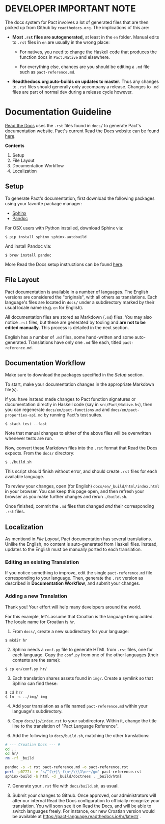 # DEVELOPER IMPORTANT NOTE

The docs system for Pact involves a lot of generated files that are then picked up from Github by
`readthedocs.org`. The implications of this are:

- **Most `.rst` files are autogenerated,** at least in the `en` folder. Manual edits to `.rst` files in `en` are usually in the wrong place:

  - For natives, you need to change the Haskell code that produces the function docs in `Pact.Native` and elsewhere.

  - For everything else, chances are you should be editing a `.md` file such as `pact-reference.md`.

- **Readthedocs.org auto-builds on updates to master**. Thus any changes to `.rst` files should generally only accompany
a release. Changes to `.md` files are part of normal dev during a release cycle however.

# Documentation Guideline

[Read the Docs](https://readthedocs.org/) uses the `.rst` files found in `docs/` to generate Pact's
documentation website.
Pact's current Read the Docs website can be found [here](http://pact-language.readthedocs.io/en/latest/pact-reference.html).

**Contents**

1. Setup
2. File Layout
3. Documentation Workflow
4. Localization

## Setup

To generate Pact's documentation, first download the following packages using your favorite package manager:

* [Sphinx](http://www.sphinx-doc.org/en/master/)
* [Pandoc](https://pandoc.org/installing.html)

For OSX users with Python installed, download Sphinx via:

```
$ pip install sphinx sphinx-autobuild
```

And install Pandoc via:

```
$ brew install pandoc
```

More Read the Docs setup instructions can be found [here](http://docs.readthedocs.io/en/latest/getting_started.html).

## File Layout

Pact documentation is available in a number of languages. The English versions
are considered the "originals", with all others as translations. Each language's
files are located in `docs/` under a subdirectory marked by their usual locale
name (e.g. `en` for English).

All documentation files are stored as Markdown (`.md`) files. You may also notice
`.rst` files, but these are generated by tooling and **are not to be edited manually**.
This process is detailed in the next section.

English has a number of `.md` files, some hand-written and some auto-generated.
Translations have only one `.md` file each, titled `pact-reference.md`.

## Documentation Workflow

Make sure to download the packages specified in the *Setup* section.

To start, make your documentation changes in the appropriate Markdown file(s).

If you have instead made changes to Pact function signatures or documentation
directly in Haskell code (say in `src/Pact/Native.hs`), then you can regenerate
`docs/en/pact-functions.md` and `docs/en/pact-properties-api.md` by running Pact's test suites.

```
$ stack test --fast
```

Note that manual changes to either of the above files will be overwritten
whenever tests are run.

Now, convert these Markdown files into the `.rst` format that Read the Docs expects.
From the `docs/` directory:

```
$ ./build.sh
```

This script should finish without error, and should create `.rst` files for each available language.

To review your changes, open (for English) `docs/en/_build/html/index.html` in your browser.
You can keep this page open, and then refresh your browser as you make further changes
and rerun `./build.sh`.

Once finished, commit the `.md` files that changed *and* their corresponding `.rst` files.

## Localization

As mentiond in *File Layout*, Pact documentation has several translations.
Unlike the English, no content is auto-generated from Haskell files.
Instead, updates to the English must be manually ported to each translation.

### Editing an existing Translation

If you notice something to improve, edit the single `pact-reference.md` file corresponding
to your language. Then, generate the `.rst` version as described in **Documentation Workflow**,
and submit your changes.

### Adding a new Translation

Thank you! Your effort will help many developers around the world.

For this example, let's assume that Croatian is the language being added.
The locale name for Croatian is `hr`.

1. From `docs/`, create a new subdirectory for your language:

```
$ mkdir hr
```

2. Sphinx needs a `conf.py` file to generate HTML from `.rst` files, one for each language.
   Copy the `conf.py` from one of the other languages (their contents are the same):

```
$ cp en/conf.py hr/
```

3. Each translation shares assets found in `img/`. Create a symlink so that
   Sphinx can find these:

```
$ cd hr/
$ ln -s ../img/ img
```

4. Add your translation as a file named `pact-reference.md` within your language's subdirectory.

5. Copy `docs/jp/index.rst` to your subdirectory. Within it, change the title line
   to the translation of "Pact Language Reference".

6. Add the following to `docs/build.sh`, matching the other translations:

```bash
# --- Croatian Docs --- #
cd ..
cd hr/
rm -rf _build

pandoc -s -t rst pact-reference.md -o pact-reference.rst
perl -p0777i -e 's/^(\+|\-)\n~/\\\1\n~~/gm' pact-reference.rst
sphinx-build -b html -d _build/doctrees . _build/html
```

7. Generate your `.rst` file with `docs/build.sh`, as usual.

8. Submit your changes to Github. Once approved, our administrators will alter
   our internal Read the Docs configuration to officially recognize your
   translation. You will soon see it on Read the Docs, and will be able to switch
   languages freely. For instance, our new Croatian version would be available
   at https://pact-language.readthedocs.io/hr/latest/ .
